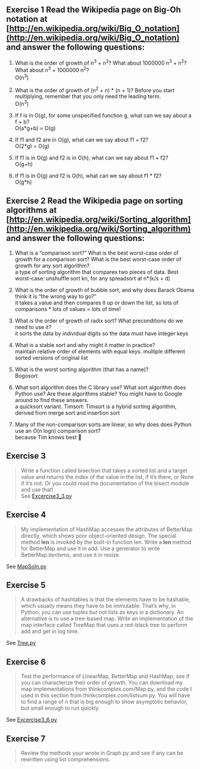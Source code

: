 ## Exercise 1  Read the Wikipedia page on Big-Oh notation at [http://en.wikipedia.org/wiki/Big_O_notation](http://en.wikipedia.org/wiki/Big_O_notation) and answer the following questions:

1. What is the order of growth of n<sup>3</sup> + n<sup>2</sup>? What about 1000000 n<sup>3</sup> + n<sup>2</sup>? What about n<sup>3</sup> + 1000000 n<sup>2</sup>?  
O(n<sup>3</sup>)

2. What is the order of growth of (n<sup>2</sup> + n) * (n + 1)? Before you start multiplying, remember that you only need the leading term.  
O(n<sup>3</sup>) 

3. If f is in O(g), for some unspecified function g, what can we say about a f + b?  
O(a*g+b) = O(g)

4. If f1 and f2 are in O(g), what can we say about f1 + f2?  
O(2*g) = O(g)

5. If f1 is in O(g) and f2 is in O(h), what can we say about f1 + f2?  
O(g+h)  

6. If f1 is in O(g) and f2 is O(h), what can we say about f1 * f2?  
O(g*h)  



## Exercise 2  Read the Wikipedia page on sorting algorithms at [http://en.wikipedia.org/wiki/Sorting_algorithm](http://en.wikipedia.org/wiki/Sorting_algorithm) and answer the following questions:

1. What is a “comparison sort?” What is the best worst-case order of growth for a comparison sort? What is the best worst-case order of growth for any sort algorithm?  
a type of sorting algorithm that compares two pieces of data.  Best worst-case: unshuffle sort kn, for any spreadsort at n*(k/s + d)

2. What is the order of growth of bubble sort, and why does Barack Obama think it is “the wrong way to go?”  
it takes a value and then compares it up or down the list, so lots of comparisons * lots of values = lots of time!

3. What is the order of growth of radix sort? What preconditions do we need to use it?  
it sorts the data by individual digits so the data must have integer keys 

4. What is a stable sort and why might it matter in practice?  
maintain relative order of elements with equal keys.  multiple different sorted versions of original list

5. What is the worst sorting algorithm (that has a name)?  
Bogosort

6. What sort algorithm does the C library use? What sort algorithm does Python use? Are these algorithms stable? You might have to Google around to find these answers.  
a quicksort variant.  Timsort: Timsort is a hybrid sorting algorithm, derived from merge sort and insertion sort

7. Many of the non-comparison sorts are linear, so why does does Python use an O(n logn) comparison sort?    
because Tim knows best :hankey: 



## Exercise 3  
>Write a function called bisection that takes a sorted list and a target value and returns the index of the value in the list, if it’s there, or None if it’s not.
>Or you could read the documentation of the bisect module and use that!  
See [Excercise3_3.py](Excercise3_3.py)


## Exercise 4  
>My implementation of HashMap accesses the attributes of BetterMap directly, which shows poor object-oriented design.
>The special method __len__ is invoked by the built-in function len. Write a __len__ method for BetterMap and use it in add.
>Use a generator to write BetterMap.iteritems, and use it in resize.   

See [MapSoln.py](MapSoln.py)


## Exercise 5  
>A drawbacks of hashtables is that the elements have to be hashable, which usually means they have to be immutable. That’s why, in Python, you can use tuples but not lists as keys in a dictionary. An alternative is to use a tree-based map.
>Write an implementation of the map interface called TreeMap that uses a red-black tree to perform add and get in log time.  

See [Tree.py](Tree.py)


## Exercise 6  
>Test the performance of LinearMap, BetterMap and HashMap; see if you can characterize their order of growth.
>You can download my map implementations from thinkcomplex.com/Map.py, and the code I used in this section from thinkcomplex.com/listsum.py.
>You will have to find a range of n that is big enough to show asymptotic behavior, but small enough to run quickly.  

See [Excercise3_6.py](Excercise3_6.py)


## Exercise 7  
>Review the methods your wrote in Graph.py and see if any can be rewritten using list comprehensions.  

